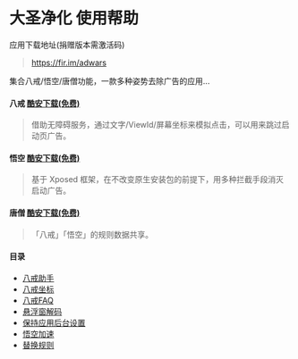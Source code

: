 # 大圣净化 使用帮助

应用下载地址(捐赠版本需激活码)

> https://fir.im/adwars

集合八戒/悟空/唐僧功能，一款多种姿势去除广告的应用...

#### 八戒 [酷安下载(免费)](https://www.coolapk.com/apk/com.dahuo.sunflower.assistant)
> 借助无障碍服务，通过文字/ViewId/屏幕坐标来模拟点击，可以用来跳过启动页广告。

#### 悟空 [酷安下载(免费)](https://www.coolapk.com/apk/com.dahuo.sunflower.xp.none)
> 基于 Xposed 框架，在不改变原生安装包的前提下，用多种拦截手段消灭启动广告。

#### 唐僧 [酷安下载(免费)](https://www.coolapk.com/apk/com.dahuo.sunflower.xad)
> 「八戒」「悟空」的规则数据共享。


#### 目录
- [八戒助手](https://github.com/jdlingyu/ad-wars/wiki/01-八戒助手.md)
- [八戒坐标](https://github.com/jdlingyu/ad-wars/wiki/02-八戒坐标.md)
- [八戒FAQ](https://github.com/jdlingyu/ad-wars/wiki/03-八戒FAQ.md)
- [悬浮窗解码](https://github.com/jdlingyu/ad-wars/wiki/08-悬浮窗解码.md)
- [保持应用后台设置](https://github.com/jdlingyu/ad-wars/wiki/09-保持应用后台设置.md)
- [悟空加速](https://github.com/jdlingyu/ad-wars/wiki/11-悟空加速.md)
- [替换规则](https://github.com/jdlingyu/ad-wars/wiki/21-广告文件替换.md)